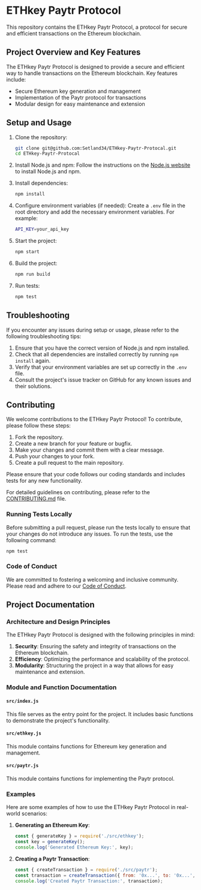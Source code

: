 # ETHkey Paytr Protocol

This repository contains the ETHkey Paytr Protocol, a protocol for secure and efficient transactions on the Ethereum blockchain.

## Project Overview and Key Features

The ETHkey Paytr Protocol is designed to provide a secure and efficient way to handle transactions on the Ethereum blockchain. Key features include:
- Secure Ethereum key generation and management
- Implementation of the Paytr protocol for transactions
- Modular design for easy maintenance and extension

## Setup and Usage

1. Clone the repository:
   ```sh
   git clone git@github.com:Setland34/ETHkey-Paytr-Protocal.git
   cd ETHkey-Paytr-Protocal
   ```

2. Install Node.js and npm:
   Follow the instructions on the [Node.js website](https://nodejs.org/) to install Node.js and npm.

3. Install dependencies:
   ```sh
   npm install
   ```

4. Configure environment variables (if needed):
   Create a `.env` file in the root directory and add the necessary environment variables. For example:
   ```sh
   API_KEY=your_api_key
   ```

5. Start the project:
   ```sh
   npm start
   ```

6. Build the project:
   ```sh
   npm run build
   ```

7. Run tests:
   ```sh
   npm test
   ```

## Troubleshooting

If you encounter any issues during setup or usage, please refer to the following troubleshooting tips:

1. Ensure that you have the correct version of Node.js and npm installed.
2. Check that all dependencies are installed correctly by running `npm install` again.
3. Verify that your environment variables are set up correctly in the `.env` file.
4. Consult the project's issue tracker on GitHub for any known issues and their solutions.

## Contributing

We welcome contributions to the ETHkey Paytr Protocol! To contribute, please follow these steps:

1. Fork the repository.
2. Create a new branch for your feature or bugfix.
3. Make your changes and commit them with a clear message.
4. Push your changes to your fork.
5. Create a pull request to the main repository.

Please ensure that your code follows our coding standards and includes tests for any new functionality.

For detailed guidelines on contributing, please refer to the [CONTRIBUTING.md](CONTRIBUTING.md) file.

### Running Tests Locally

Before submitting a pull request, please run the tests locally to ensure that your changes do not introduce any issues. To run the tests, use the following command:
```sh
npm test
```

### Code of Conduct

We are committed to fostering a welcoming and inclusive community. Please read and adhere to our [Code of Conduct](CODE_OF_CONDUCT.md).

## Project Documentation

### Architecture and Design Principles

The ETHkey Paytr Protocol is designed with the following principles in mind:

1. **Security**: Ensuring the safety and integrity of transactions on the Ethereum blockchain.
2. **Efficiency**: Optimizing the performance and scalability of the protocol.
3. **Modularity**: Structuring the project in a way that allows for easy maintenance and extension.

### Module and Function Documentation

#### `src/index.js`

This file serves as the entry point for the project. It includes basic functions to demonstrate the project's functionality.

#### `src/ethkey.js`

This module contains functions for Ethereum key generation and management.

#### `src/paytr.js`

This module contains functions for implementing the Paytr protocol.

### Examples

Here are some examples of how to use the ETHkey Paytr Protocol in real-world scenarios:

1. **Generating an Ethereum Key**:
   ```js
   const { generateKey } = require('./src/ethkey');
   const key = generateKey();
   console.log('Generated Ethereum Key:', key);
   ```

2. **Creating a Paytr Transaction**:
   ```js
   const { createTransaction } = require('./src/paytr');
   const transaction = createTransaction({ from: '0x...', to: '0x...', value: 100 });
   console.log('Created Paytr Transaction:', transaction);
   ```

